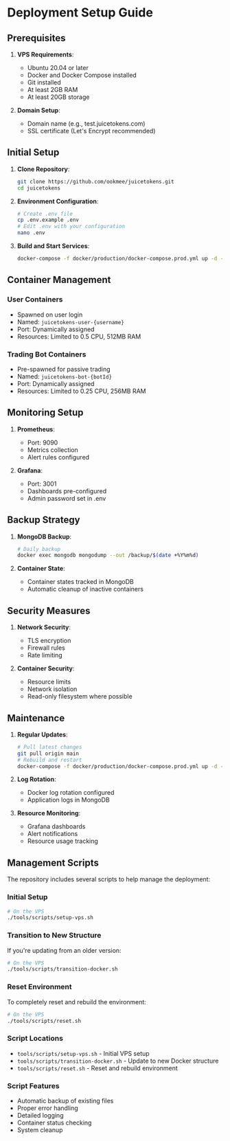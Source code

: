 # Deployment Setup Guide

## Prerequisites

1. **VPS Requirements**:
   - Ubuntu 20.04 or later
   - Docker and Docker Compose installed
   - Git installed
   - At least 2GB RAM
   - At least 20GB storage

2. **Domain Setup**:
   - Domain name (e.g., test.juicetokens.com)
   - SSL certificate (Let's Encrypt recommended)

## Initial Setup

1. **Clone Repository**:
   ```bash
   git clone https://github.com/ookmee/juicetokens.git
   cd juicetokens
   ```

2. **Environment Configuration**:
   ```bash
   # Create .env file
   cp .env.example .env
   # Edit .env with your configuration
   nano .env
   ```

3. **Build and Start Services**:
   ```bash
   docker-compose -f docker/production/docker-compose.prod.yml up -d --build
   ```

## Container Management

### User Containers
- Spawned on user login
- Named: `juicetokens-user-{username}`
- Port: Dynamically assigned
- Resources: Limited to 0.5 CPU, 512MB RAM

### Trading Bot Containers
- Pre-spawned for passive trading
- Named: `juicetokens-bot-{botId}`
- Port: Dynamically assigned
- Resources: Limited to 0.25 CPU, 256MB RAM

## Monitoring Setup

1. **Prometheus**:
   - Port: 9090
   - Metrics collection
   - Alert rules configured

2. **Grafana**:
   - Port: 3001
   - Dashboards pre-configured
   - Admin password set in .env

## Backup Strategy

1. **MongoDB Backup**:
   ```bash
   # Daily backup
   docker exec mongodb mongodump --out /backup/$(date +%Y%m%d)
   ```

2. **Container State**:
   - Container states tracked in MongoDB
   - Automatic cleanup of inactive containers

## Security Measures

1. **Network Security**:
   - TLS encryption
   - Firewall rules
   - Rate limiting

2. **Container Security**:
   - Resource limits
   - Network isolation
   - Read-only filesystem where possible

## Maintenance

1. **Regular Updates**:
   ```bash
   # Pull latest changes
   git pull origin main
   # Rebuild and restart
   docker-compose -f docker/production/docker-compose.prod.yml up -d --build
   ```

2. **Log Rotation**:
   - Docker log rotation configured
   - Application logs in MongoDB

3. **Resource Monitoring**:
   - Grafana dashboards
   - Alert notifications
   - Resource usage tracking

## Management Scripts

The repository includes several scripts to help manage the deployment:

### Initial Setup
```bash
# On the VPS
./tools/scripts/setup-vps.sh
```

### Transition to New Structure
If you're updating from an older version:
```bash
# On the VPS
./tools/scripts/transition-docker.sh
```

### Reset Environment
To completely reset and rebuild the environment:
```bash
# On the VPS
./tools/scripts/reset.sh
```

### Script Locations
- `tools/scripts/setup-vps.sh` - Initial VPS setup
- `tools/scripts/transition-docker.sh` - Update to new Docker structure
- `tools/scripts/reset.sh` - Reset and rebuild environment

### Script Features
- Automatic backup of existing files
- Proper error handling
- Detailed logging
- Container status checking
- System cleanup 